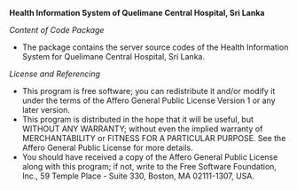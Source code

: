 **Health Information System of Quelimane Central Hospital, Sri Lanka**

*Content of Code Package*
- The package contains the server source codes of the Health Information System for Quelimane Central Hospital, Sri Lanka.

*License and Referencing*
- This program is free software; you can redistribute it and/or modify it under the terms of the Affero General Public License Version 1 or any later version. 
- This program is distributed in the hope that it will be useful, but WITHOUT ANY WARRANTY; without even the implied warranty of MERCHANTABILITY or FITNESS FOR A PARTICULAR PURPOSE. See the Affero General Public License for more details.
- You should have received a copy of the Affero General Public License along with this program; if not, write to the Free Software Foundation, Inc., 59 Temple Place - Suite 330, Boston, MA  02111-1307, USA.
